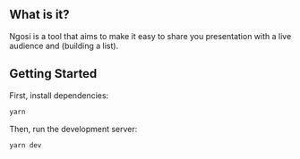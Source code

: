 ## What is it?

Ngosi is a tool that aims to make it easy to share you presentation with a live audience and (building a list).

## Getting Started

First, install dependencies:

```bash
yarn
```

Then, run the development server:

```bash
yarn dev
```
